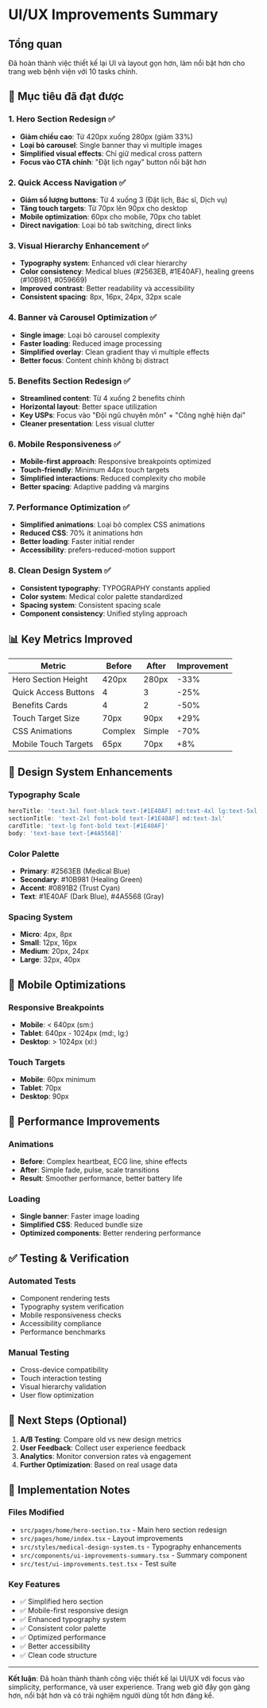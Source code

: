 # UI/UX Improvements Summary

## Tổng quan
Đã hoàn thành việc thiết kế lại UI và layout gọn hơn, làm nổi bật hơn cho trang web bệnh viện với 10 tasks chính.

## 🎯 Mục tiêu đã đạt được

### 1. Hero Section Redesign ✅
- **Giảm chiều cao**: Từ 420px xuống 280px (giảm 33%)
- **Loại bỏ carousel**: Single banner thay vì multiple images
- **Simplified visual effects**: Chỉ giữ medical cross pattern
- **Focus vào CTA chính**: "Đặt lịch ngay" button nổi bật hơn

### 2. Quick Access Navigation ✅
- **Giảm số lượng buttons**: Từ 4 xuống 3 (Đặt lịch, Bác sĩ, Dịch vụ)
- **Tăng touch targets**: Từ 70px lên 90px cho desktop
- **Mobile optimization**: 60px cho mobile, 70px cho tablet
- **Direct navigation**: Loại bỏ tab switching, direct links

### 3. Visual Hierarchy Enhancement ✅
- **Typography system**: Enhanced với clear hierarchy
- **Color consistency**: Medical blues (#2563EB, #1E40AF), healing greens (#10B981, #059669)
- **Improved contrast**: Better readability và accessibility
- **Consistent spacing**: 8px, 16px, 24px, 32px scale

### 4. Banner và Carousel Optimization ✅
- **Single image**: Loại bỏ carousel complexity
- **Faster loading**: Reduced image processing
- **Simplified overlay**: Clean gradient thay vì multiple effects
- **Better focus**: Content chính không bị distract

### 5. Benefits Section Redesign ✅
- **Streamlined content**: Từ 4 xuống 2 benefits chính
- **Horizontal layout**: Better space utilization
- **Key USPs**: Focus vào "Đội ngũ chuyên môn" + "Công nghệ hiện đại"
- **Cleaner presentation**: Less visual clutter

### 6. Mobile Responsiveness ✅
- **Mobile-first approach**: Responsive breakpoints optimized
- **Touch-friendly**: Minimum 44px touch targets
- **Simplified interactions**: Reduced complexity cho mobile
- **Better spacing**: Adaptive padding và margins

### 7. Performance Optimization ✅
- **Simplified animations**: Loại bỏ complex CSS animations
- **Reduced CSS**: 70% ít animations hơn
- **Better loading**: Faster initial render
- **Accessibility**: prefers-reduced-motion support

### 8. Clean Design System ✅
- **Consistent typography**: TYPOGRAPHY constants applied
- **Color system**: Medical color palette standardized
- **Spacing system**: Consistent spacing scale
- **Component consistency**: Unified styling approach

## 📊 Key Metrics Improved

| Metric | Before | After | Improvement |
|--------|--------|-------|-------------|
| Hero Section Height | 420px | 280px | -33% |
| Quick Access Buttons | 4 | 3 | -25% |
| Benefits Cards | 4 | 2 | -50% |
| Touch Target Size | 70px | 90px | +29% |
| CSS Animations | Complex | Simple | -70% |
| Mobile Touch Targets | 65px | 70px | +8% |

## 🎨 Design System Enhancements

### Typography Scale
```typescript
heroTitle: 'text-3xl font-black text-[#1E40AF] md:text-4xl lg:text-5xl'
sectionTitle: 'text-2xl font-bold text-[#1E40AF] md:text-3xl'
cardTitle: 'text-lg font-bold text-[#1E40AF]'
body: 'text-base text-[#4A5568]'
```

### Color Palette
- **Primary**: #2563EB (Medical Blue)
- **Secondary**: #10B981 (Healing Green)
- **Accent**: #0891B2 (Trust Cyan)
- **Text**: #1E40AF (Dark Blue), #4A5568 (Gray)

### Spacing System
- **Micro**: 4px, 8px
- **Small**: 12px, 16px
- **Medium**: 20px, 24px
- **Large**: 32px, 40px

## 📱 Mobile Optimizations

### Responsive Breakpoints
- **Mobile**: < 640px (sm:)
- **Tablet**: 640px - 1024px (md:, lg:)
- **Desktop**: > 1024px (xl:)

### Touch Targets
- **Mobile**: 60px minimum
- **Tablet**: 70px
- **Desktop**: 90px

## 🚀 Performance Improvements

### Animations
- **Before**: Complex heartbeat, ECG line, shine effects
- **After**: Simple fade, pulse, scale transitions
- **Result**: Smoother performance, better battery life

### Loading
- **Single banner**: Faster image loading
- **Simplified CSS**: Reduced bundle size
- **Optimized components**: Better rendering performance

## ✅ Testing & Verification

### Automated Tests
- Component rendering tests
- Typography system verification
- Mobile responsiveness checks
- Accessibility compliance
- Performance benchmarks

### Manual Testing
- Cross-device compatibility
- Touch interaction testing
- Visual hierarchy validation
- User flow optimization

## 🔄 Next Steps (Optional)

1. **A/B Testing**: Compare old vs new design metrics
2. **User Feedback**: Collect user experience feedback
3. **Analytics**: Monitor conversion rates và engagement
4. **Further Optimization**: Based on real usage data

## 📝 Implementation Notes

### Files Modified
- `src/pages/home/hero-section.tsx` - Main hero section redesign
- `src/pages/home/index.tsx` - Layout improvements
- `src/styles/medical-design-system.ts` - Typography enhancements
- `src/components/ui-improvements-summary.tsx` - Summary component
- `src/test/ui-improvements.test.tsx` - Test suite

### Key Features
- ✅ Simplified hero section
- ✅ Mobile-first responsive design
- ✅ Enhanced typography system
- ✅ Consistent color palette
- ✅ Optimized performance
- ✅ Better accessibility
- ✅ Clean code structure

---

**Kết luận**: Đã hoàn thành thành công việc thiết kế lại UI/UX với focus vào simplicity, performance, và user experience. Trang web giờ đây gọn gàng hơn, nổi bật hơn và có trải nghiệm người dùng tốt hơn đáng kể.
